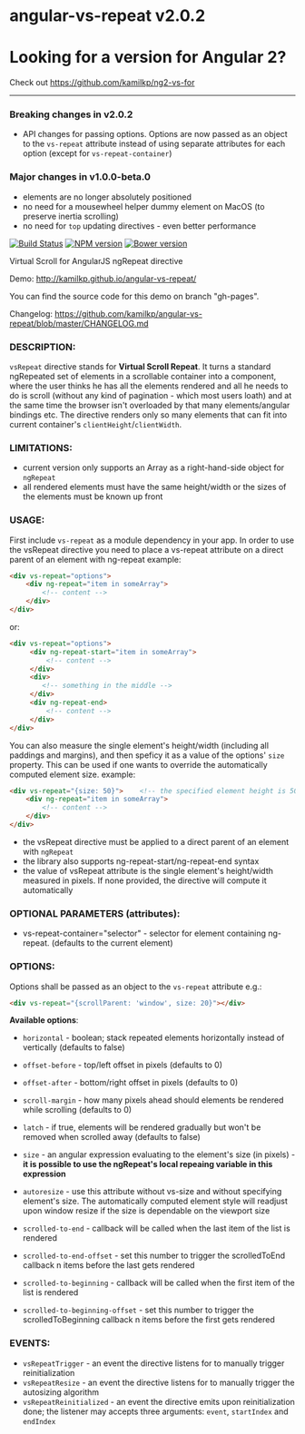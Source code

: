 angular-vs-repeat v2.0.2
=================

Looking for a version for Angular 2?
===

Check out https://github.com/kamilkp/ng2-vs-for

---

### Breaking changes in v2.0.2
  * API changes for passing options. Options are now passed as an object to the `vs-repeat` attribute
    instead of using separate attributes for each option (except for `vs-repeat-container`)

### Major changes in v1.0.0-beta.0
  * elements are no longer absolutely positioned
  * no need for a mousewheel helper dummy element on MacOS (to preserve inertia scrolling)
  * no need for `top` updating directives - even better performance

[![Build Status](https://travis-ci.org/kamilkp/angular-vs-repeat.svg?branch=master)](https://travis-ci.org/kamilkp/angular-vs-repeat) [![NPM version](https://badge.fury.io/js/angular-vs-repeat.svg)](http://badge.fury.io/js/angular-vs-repeat) [![Bower version](https://badge.fury.io/bo/angular-vs-repeat.svg)](http://badge.fury.io/bo/angular-vs-repeat)

Virtual Scroll for AngularJS ngRepeat directive

Demo: http://kamilkp.github.io/angular-vs-repeat/

You can find the source code for this demo on branch "gh-pages".

Changelog: https://github.com/kamilkp/angular-vs-repeat/blob/master/CHANGELOG.md

### DESCRIPTION:
`vsRepeat` directive stands for **Virtual Scroll Repeat**. It turns a standard ngRepeated set of elements in a scrollable container
into a component, where the user thinks he has all the elements rendered and all he needs to do is scroll (without any kind of
pagination - which most users loath) and at the same time the browser isn't overloaded by that many elements/angular bindings etc.
The directive renders only so many elements that can fit into current container's `clientHeight`/`clientWidth`.

### LIMITATIONS:
- current version only supports an Array as a right-hand-side object for `ngRepeat`
- all rendered elements must have the same height/width or the sizes of the elements must be known up front

### USAGE:
First include `vs-repeat` as a module dependency in your app.
In order to use the vsRepeat directive you need to place a vs-repeat attribute on a direct parent of an element with ng-repeat
example:

```html
<div vs-repeat="options">
	<div ng-repeat="item in someArray">
		<!-- content -->
	</div>
</div>
```

or:

```html
<div vs-repeat="options">
     <div ng-repeat-start="item in someArray">
         <!-- content -->
     </div>
     <div>
        <!-- something in the middle -->
     </div>
     <div ng-repeat-end>
         <!-- content -->
     </div>
</div>
```

You can also measure the single element's height/width (including all paddings and margins), and then speficy it as a value
of the options' `size` property. This can be used if one wants to override the automatically computed element size.
example:

```html
<div vs-repeat="{size: 50}">	<!-- the specified element height is 50px -->
	<div ng-repeat="item in someArray">
		<!-- content -->
	</div>
</div>
```

- the vsRepeat directive must be applied to a direct parent of an element with `ngRepeat`
- the library also supports ng-repeat-start/ng-repeat-end syntax
- the value of vsRepeat attribute is the single element's height/width measured in pixels. If none provided, the directive will compute it automatically

### OPTIONAL PARAMETERS (attributes):
- vs-repeat-container="selector" - selector for element containing ng-repeat. (defaults to the current element)

### OPTIONS:

Options shall be passed as an object to the `vs-repeat` attribute e.g.:

```html
<div vs-repeat="{scrollParent: 'window', size: 20}"></div>
```

**Available options**:
- `horizontal` - boolean; stack repeated elements horizontally instead of vertically (defaults to false)
- `offset-before` - top/left offset in pixels (defaults to 0)
- `offset-after` - bottom/right offset in pixels (defaults to 0)
- `scroll-margin` - how many pixels ahead should elements be rendered while scrolling (defaults to 0)
- `latch` - if true, elements will be rendered gradually but won't be removed when scrolled away (defaults to false)

- `size` - an angular expression evaluating to the element's size (in pixels) - **it is possible to use the ngRepeat's local repeaing variable in this expression**
- `autoresize` - use this attribute without vs-size and without specifying element's size. The automatically computed element style will
              readjust upon window resize if the size is dependable on the viewport size
- `scrolled-to-end` - callback will be called when the last item of the list is rendered
- `scrolled-to-end-offset` - set this number to trigger the scrolledToEnd callback n items before the last gets rendered
- `scrolled-to-beginning` - callback will be called when the first item of the list is rendered
- `scrolled-to-beginning-offset` - set this number to trigger the scrolledToBeginning callback n items before the first gets rendered

### EVENTS:
- `vsRepeatTrigger` - an event the directive listens for to manually trigger reinitialization
- `vsRepeatResize` - an event the directive listens for to manually trigger the autosizing algorithm
- `vsRepeatReinitialized` - an event the directive emits upon reinitialization done; the listener may accepts three arguments: `event`, `startIndex` and `endIndex`
